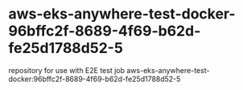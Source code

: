# aws-eks-anywhere-test-docker-96bffc2f-8689-4f69-b62d-fe25d1788d52-5
repository for use with E2E test job aws-eks-anywhere-test-docker:96bffc2f-8689-4f69-b62d-fe25d1788d52-5
